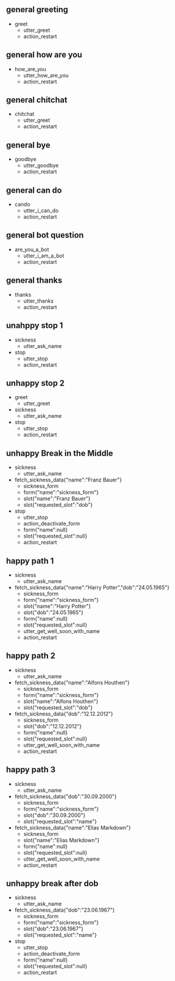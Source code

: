 ## general greeting
* greet
    - utter_greet
    - action_restart

## general how are you
* how_are_you
    - utter_how_are_you
    - action_restart

## general chitchat
* chitchat
    - utter_greet
    - action_restart

## general bye
* goodbye
    - utter_goodbye
    - action_restart

## general can do
* cando
    - utter_i_can_do
    - action_restart

## general bot question
* are_you_a_bot
    - utter_i_am_a_bot
    - action_restart

## general thanks
* thanks
    - utter_thanks
    - action_restart

## unahppy stop 1
* sickness
    - utter_ask_name
* stop
    - utter_stop
    - action_restart

## unhappy stop 2
* greet
    - utter_greet
* sickness
    - utter_ask_name
* stop
    - utter_stop
    - action_restart

## unhappy Break in the Middle
* sickness
    - utter_ask_name
* fetch_sickness_data{"name":"Franz Bauer"}
    - sickness_form
    - form{"name":"sickness_form"}
    - slot{"name":"Franz Bauer"}
    - slot{"requested_slot":"dob"}
* stop
    - utter_stop
    - action_deactivate_form
    - form{"name":null}
    - slot{"requested_slot":null}
    - action_restart

## happy path 1
* sickness
    - utter_ask_name
* fetch_sickness_data{"name":"Harry Potter","dob":"24.05.1965"}
    - sickness_form
    - form{"name":"sickness_form"}
    - slot{"name":"Harry Potter"}
    - slot{"dob":"24.05.1965"}
    - form{"name":null}
    - slot{"requested_slot":null}
    - utter_get_well_soon_with_name
    - action_restart

## happy path 2
* sickness
    - utter_ask_name
* fetch_sickness_data{"name":"Alfons Houthen"}
    - sickness_form
    - form{"name":"sickness_form"}
    - slot{"name":"Alfons Houthen"}
    - slot{"requested_slot":"dob"}
* fetch_sickness_data{"dob":"12.12.2012"}
    - sickness_form
    - slot{"dob":"12.12.2012"}
    - form{"name":null}
    - slot{"requested_slot":null}
    - utter_get_well_soon_with_name
    - action_restart

## happy path 3
* sickness
    - utter_ask_name
* fetch_sickness_data{"dob":"30.09.2000"}
    - sickness_form
    - form{"name":"sickness_form"}
    - slot{"dob":"30.09.2000"}
    - slot{"requested_slot":"name"}
* fetch_sickness_data{"name":"Elias Markdown"}
    - sickness_form
    - slot{"name":"Elias Markdown"}
    - form{"name":null}
    - slot{"requested_slot":null}
    - utter_get_well_soon_with_name
    - action_restart
    
## unhappy break after dob
* sickness
    - utter_ask_name
* fetch_sickness_data{"dob":"23.06.1967"}
    - sickness_form
    - form{"name":"sickness_form"}
    - slot{"dob":"23.06.1967"}
    - slot{"requested_slot":"name"}
* stop
    - utter_stop
    - action_deactivate_form
    - form{"name":null}
    - slot{"requested_slot":null}
    - action_restart